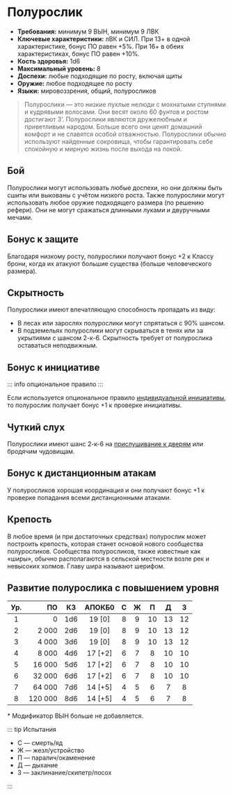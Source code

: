 # Полурослик

-   **Требования:** минимум 9 ВЫН, минимум 9 ЛВК
-   **Ключевые характеристики:** лВК и СИЛ. При 13+ в одной характеристике, бонус ПО равен +5%. При 16+ в обеих характеристиках, бонус ПО равен +10%.
-   **Кость здоровья:** 1d6
-   **Максимальный уровень:** 8
-   **Доспехи:** любые подходящие по росту, включая щиты
-   **Оружие:** любое подходящее по росту
-   **Языки:** мировоззрения, общий, полуросликов

> Полурослики — это низкие пухлые нелюди с мохнатыми ступнями и кудрявыми волосами. Они весят около 60 фунтов и ростом достигают 3’. Полурослики являются дружелюбным и приветливым народом. Больше всего они ценят домашний комфорт и не славятся особой отважностью. Полурослики обычно используют найденные сокровища, чтобы гарантировать себе спокойную и мирную жизнь после выхода на покой.

## Бой

Полурослики могут использовать любые доспехи, но они должны быть сшиты или выкованы с учётом низкого роста. Также полурослики могут использовать любое оружие подходящего размера (по решению рефери). Они не могут сражаться длинными луками и двуручными мечами.

## Бонус к защите

Благодаря низкому росту, полурослики получают бонус +2 к Классу брони, когда их атакуют большие существа (больше человеческого размера).

## Скрытность

Полурослики имеют впечатляющую способность пропадать из виду:

-   В лесах или зарослях полурослики могут спрятаться с 90% шансом.
-   В подземельях полурослики могут скрываться в тенях или за укрытиями с шансом 2-к-6. Скрытность требует от полурослика оставаться неподвижным.

## Бонус к инициативе

::: info опциональное правило
:::

Если используется опциональное правило [индивидуальной инициативы](../../adventures/encounters/combat#индивидуальная-инициатива), то полурослик получает бонус +1 к проверке инициативы.

## Чуткий слух

Полурослики имеют шанс 2-к-6 на [прислушивание к дверям](../../adventures/adventuring/dungeon-adventuring#прислушивание-к-дверям) или бродячим чудовищам.

## Бонус к дистанционным атакам

У полуросликов хорошая координация и они получают бонус +1 к проверке попадания всеми дистанционными атаками.

## Крепость

В любое время (и при достаточных средствах) полурослик может построить крепость, которая станет основой нового сообщества полуросликов. Сообщества полуросликов, также известные как «ширы», обычно располагаются в сельской местности возле рек и невысоких холмов. Главу шира называют шерифом.

## Развитие полурослика с повышением уровня

| Ур. |      ПО | КЗ  | АПОКБ0  |  C  |  Ж  |  П  |  Д  |  З  |
| :-: | ------: | :-: | :-----: | :-: | :-: | :-: | :-: | :-: |
|  1  |       0 | 1d6 | 19 [0]  |  8  |  9  | 10  | 13  | 12  |
|  2  |   2 000 | 2d6 | 19 [0]  |  8  |  9  | 10  | 13  | 12  |
|  3  |   4 000 | 3d6 | 19 [0]  |  8  |  9  | 10  | 13  | 12  |
|  4  |   8 000 | 4d6 | 17 [+2] |  6  |  7  |  8  | 10  | 10  |
|  5  |  16 000 | 5d6 | 17 [+2] |  6  |  7  |  8  | 10  | 10  |
|  6  |  32 000 | 6d6 | 17 [+2] |  6  |  7  |  8  | 10  | 10  |
|  7  |  64 000 | 7d6 | 14 [+5] |  4  |  5  |  6  |  7  |  8  |
|  8  | 120 000 | 8d6 | 14 [+5] |  4  |  5  |  6  |  7  |  8  |

\* Модификатор ВЫН больше не добавляется.

::: tip Испытания

-   С — смерть/яд
-   Ж — жезл/устройство
-   П — паралич/окаменение
-   Д — дыхание
-   З — заклинание/скипетр/посох

:::
